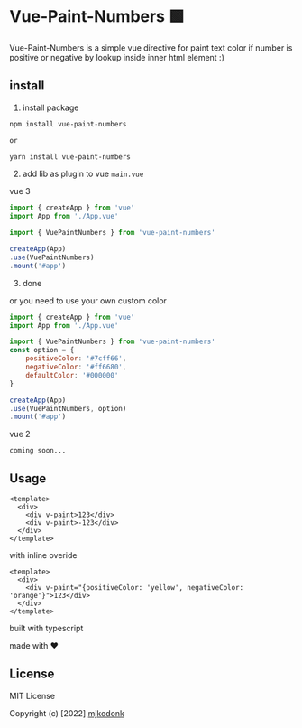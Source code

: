 # Vue-Paint-Numbers 🟩

Vue-Paint-Numbers is a simple vue directive for paint text color if number is positive or negative by lookup inside inner html element :)


## install
1. install package
```sh
npm install vue-paint-numbers

or

yarn install vue-paint-numbers
```

2. add lib as plugin to vue `main.vue`

vue 3
```js
import { createApp } from 'vue'
import App from './App.vue'

import { VuePaintNumbers } from 'vue-paint-numbers'

createApp(App)
.use(VuePaintNumbers)
.mount('#app')
```
3. done

or you need to use your own custom color
```js
import { createApp } from 'vue'
import App from './App.vue'

import { VuePaintNumbers } from 'vue-paint-numbers'
const option = {
    positiveColor: '#7cff66',
    negativeColor: '#ff6680',
    defaultColor: '#000000'
} 

createApp(App)
.use(VuePaintNumbers, option)
.mount('#app')
```

vue 2
```
coming soon...
```

## Usage
```vue
<template>
  <div>
    <div v-paint>123</div>
    <div v-paint>-123</div>
  </div>
</template>
```

with inline overide
```vue
<template>
  <div>
    <div v-paint="{positiveColor: 'yellow', negativeColor: 'orange'}">123</div>
  </div>
</template>
```

built with typescript

made with ❤️


## License

MIT License

Copyright (c) [2022] [mjkodonk](https://github.com/mjkodkks)